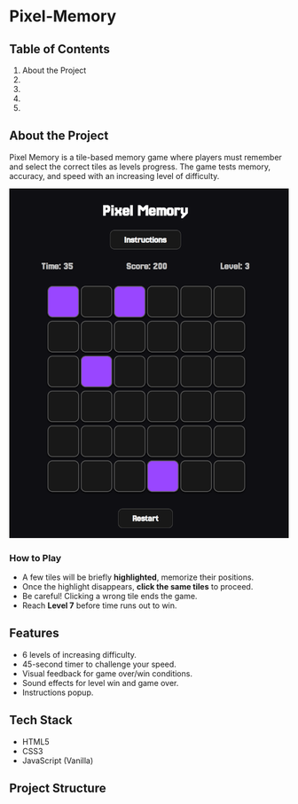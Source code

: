 # Pixel-Memory

## Table of Contents 
1. About the Project
2. 
3. 
4. 
5. 

## About the Project

Pixel Memory is a tile-based memory game where players must remember and select the correct tiles as levels progress. The game tests memory, accuracy, and speed with an increasing level of difficulty.

![Screenshot of the game featuring the game title, game state, and a grid with highlighted tiles.](assets/GamePic.png)

### How to Play

- A few tiles will be briefly **highlighted**, memorize their positions.
- Once the highlight disappears, **click the same tiles** to proceed.
- Be careful! Clicking a wrong tile ends the game.
- Reach **Level 7** before time runs out to win.

## Features

- 6 levels of increasing difficulty.
- 45-second timer to challenge your speed.
- Visual feedback for game over/win conditions.
- Sound effects for level win and game over.
- Instructions popup.

## Tech Stack

- HTML5
- CSS3
- JavaScript (Vanilla)

## Project Structure

